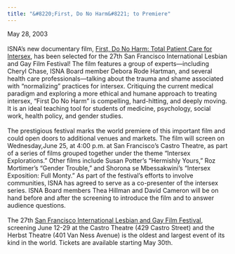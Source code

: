 ```yaml
---
title: "&#8220;First, Do No Harm&#8221; to Premiere"
---
```


May 28, 2003<br><br>ISNA&#8217;s new documentary film, [First, Do No Harm: Total Patient Care for Intersex][1], has been selected for the 27th San Francisco International Lesbian and Gay Film Festival! The film features a group of experts&#8212;including Cheryl Chase, <span class="caps">ISNA</span> Board member Debora Rode Hartman, and several health care professionals&#8212;talking about the trauma and shame associated with &#8220;normalizing&#8221; practices for intersex. Critiquing the current medical paradigm and exploring a more ethical and humane approach to treating intersex, &#8220;First Do No Harm&#8221; is compelling, hard-hitting, and deeply moving. It is an ideal teaching tool for students of medicine, psychology, social work, health policy, and gender studies.<br><br>The prestigious festival marks the world premiere of this important film and could open doors to additional venues and markets. The film will screen on Wednesday,June 25, at 4:00 p.m. at San Francisco&#8217;s Castro Theatre, as part of a series of films grouped together under the theme &#8220;Intersex Explorations.&#8221; Other films include Susan Potter&#8217;s &#8220;Hermishly Yours,&#8221; Roz Mortimer&#8217;s &#8220;Gender Trouble,&#8221; and Shorona se Mbessakwini&#8217;s &#8220;Intersex Exposition: Full Monty.&#8221; As part of the festival&#8217;s efforts to involve communities, <span class="caps">ISNA</span> has agreed to serve as a co-presenter of the intersex series. <span class="caps">ISNA</span> Board members Thea Hillman and David Cameron will be on hand before and after the screening to introduce the film and to answer audience questions.<br><br>The 27th [San Francisco International Lesbian and Gay Film Festival][2], screening June 12-29 at the Castro Theatre (429 Castro Street) and the Herbst Theatre (401 Van Ness Avenue) is the oldest and largest event of its kind in the world. Tickets are available starting May 30th.

 [1]: /videos/total_patient_care
 [2]: http://www.frameline.org/